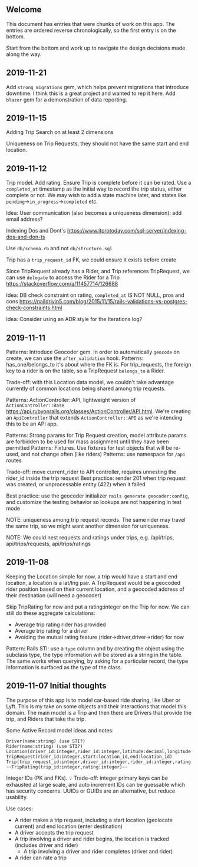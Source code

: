 ## Welcome

This document has entries that were chunks of work on this app. The entries are ordered reverse chronologically, so the first entry is on the bottom.

Start from the bottom and work up to navigate the design decisions made along the way.


## 2019-11-21

Add `strong_migrations` gem, which helps prevent migrations that introduce downtime. I think this is a great project and wanted to rep it here.
Add `blazer` gem for a demonstration of data reporting.


## 2019-11-15

Adding Trip Search on at least 2 dimensions

Uniqueness on Trip Requests, they should not have the same start and end location.


## 2019-11-12

Trip model. Add rating. Ensure Trip is complete before it can be rated. Use a `completed_at` timestamp as the initial way to record the trip status, either complete or not. We may wish to add a state machine later, and states like `pending`->`in_progress`->`completed` etc.

Idea: User communication (also becomes a uniqueness dimension): add email address?

Indexing Dos and Dont's <https://www.itprotoday.com/sql-server/indexing-dos-and-don-ts>

Use `db/schema.rb` and not `db/structure.sql`

Trip has a `trip_request_id` FK, we could ensure it exists before create

Since TripRequest already has a Rider, and Trip references TripRequest, we can use `delegate` to access the Rider for a Trip <https://stackoverflow.com/a/11457714/126688>

Idea: DB check constraint on rating, `completed_at` IS NOT NULL, pros and cons <https://naildrivin5.com/blog/2015/11/15/rails-validations-vs-postgres-check-constraints.html>

Idea: Consider using an ADR style for the Iterations log?

## 2019-11-11

Patterns: Introduce Geocoder gem. In order to automatically `geocode` on create, we can use the `after_validation` hook.
Patterns: has_one/belongs_to it's about where the FK is. For trip_requests, the foreign key to a rider is on the table, so a TripRequest `belongs_to` a Rider.

Trade-off: with this Location data model, we couldn't take advantage currently of common locations being shared among trip requests.

Patterns: ActionController::API, lightweight version of `ActionController::Base` <https://api.rubyonrails.org/classes/ActionController/API.html>. We're creating an `ApiController` that extends `ActionController::API` as we're intending this to be an API app.

Patterns: Strong params for Trip Request creation, model attribute params are forbidden to be used for mass assignment until they have been permitted
Patterns: Fixtures. Use fixtures for test objects that will be re-used, and not change often (like riders)
Patterns: use namespace for `/api` routes

Trade-off: move current_rider to API controller, requires unnesting the rider_id inside the trip request
Best practice: render 201 when trip request was created, or unprocessable entity (422) when it failed

Best practice: use the geocoder initializer `rails generate geocoder:config`, and customize the testing behavior so lookups are not happening in test mode

NOTE: uniqueness among trip request records. The same rider may travel the same trip, so we might want another dimension for uniqueness.

NOTE: We could nest requests and ratings under trips, e.g. /api/trips, api/trips/requests, api/trips/ratings

## 2019-11-08

Keeping the Location simple for now, a trip would have a start and end location,
a location is a lat/lng pair. A TripRequest would be a geocoded rider position based
on their current location, and a geocoded address of their destination (will need a geocoder)

Skip TripRating for now and put a rating:integer on the Trip for now. We can still do these aggregate calculations:
* Average trip rating rider has provided
* Average trip rating for a driver
* Avoiding the mutual rating feature (rider->driver,driver->rider) for now


Pattern: Rails STI: use a `type` column and by creating the object using the subclass type, the type information will be stored as a string in the table.
The same works when querying, by asking for a particular record, the type information is surfaced as the type of the class.


## 2019-11-07 Initial thoughts

The purpose of this app is to model car-based ride sharing, like Uber or Lyft. This is my take on some objects and their interactions that model this domain. The main model is a Trip and then there are Drivers that provide the trip, and Riders that take the trip.


Some Active Record model ideas and notes:

```
Driver(name:string) (use STI?)
Rider(name:string) (use STI?)
Location(driver_id:integer,rider_id:integer,latitude:decimal,longitude:decimal)
TripRequest(rider_id:integer,start:location_id,end:location_id)
Trip(trip_request_id:integer,driver_id:integer,rider_id:integer,rating:integer)
~~TripRating(trip_id:integer,rating:integer)~~
```

Integer IDs (PK and FKs). :bulb: Trade-off: integer primary keys can be exhausted at large scale, and auto increment IDs can be guessable which has security concerns. UUIDs or GUIDs are an alternative, but reduce usability.


Use cases:

* A rider makes a trip request, including a start location (geolocate current) and end location (enter destination)
* A driver accepts the trip request
* A trip involving a driver and rider begins, the location is tracked (includes driver and rider)
  * A trip involving a driver and rider completes (driver and rider)
* A rider can rate a trip

